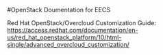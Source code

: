 #OpenStack Doumentation for EECS

Red Hat OpenStack/Overcloud Customization Guide: https://access.redhat.com/documentation/en-us/red_hat_openstack_platform/10/html-single/advanced_overcloud_customization/



